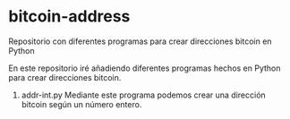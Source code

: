 # bitcoin-address
Repositorio con diferentes programas para crear direcciones bitcoin en Python

En este repositorio iré añadiendo diferentes programas hechos en Python para crear direcciones bitcoin.

1) addr-int.py Mediante este programa podemos crear una dirección bitcoin según un número entero.
